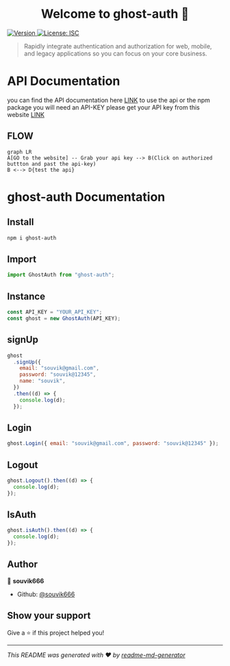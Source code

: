 <h1 align="center">Welcome to ghost-auth 👋</h1>
<p>
  <a href="https://www.npmjs.com/package/ghost-auth" target="_blank">
    <img alt="Version" src="https://img.shields.io/npm/v/ghost-auth.svg">
  </a>
  <a href="#" target="_blank">
    <img alt="License: ISC" src="https://img.shields.io/badge/License-ISC-yellow.svg" />
  </a>
</p>

> Rapidly integrate authentication and authorization for web, mobile, and legacy applications so you can focus on your core business.

# API Documentation

you can find the API documentation here [LINK](https://ghost-auth-service.herokuapp.com/)
to use the api or the npm package you will need an API-KEY please get your API key from this website [LINK](https://ghost-auth.netlify.app/)

## FLOW

```mermaid
graph LR
A[GO to the website] -- Grab your api key --> B(Click on authorized buttton and past the api-key)
B <--> D{test the api}

```

# ghost-auth Documentation

## Install

```sh
npm i ghost-auth
```

## Import

```js
import GhostAuth from "ghost-auth";
```

## Instance

```js
const API_KEY = "YOUR_API_KEY";
const ghost = new GhostAuth(API_KEY);
```

## signUp

```js
ghost
  .signUp({
    email: "souvik@gmail.com",
    password: "souvik@12345",
    name: "souvik",
  })
  .then((d) => {
    console.log(d);
  });
```

## Login

```js
ghost.Login({ email: "souvik@gmail.com", password: "souvik@12345" });
```

## Logout

```js
ghost.Logout().then((d) => {
  console.log(d);
});
```

## IsAuth

```js
ghost.isAuth().then((d) => {
  console.log(d);
});
```

## Author

👤 **souvik666**

- Github: [@souvik666](https://github.com/souvik666)

## Show your support

Give a ⭐️ if this project helped you!

---

_This README was generated with ❤️ by [readme-md-generator](https://github.com/kefranabg/readme-md-generator)_
